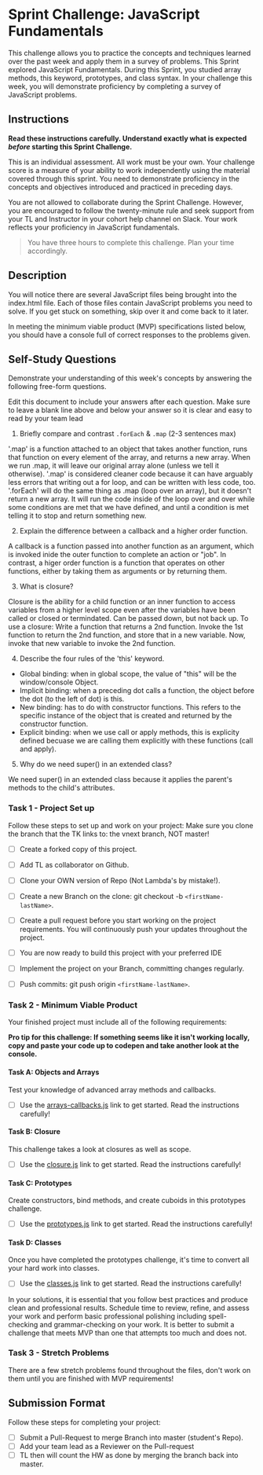 # Sprint Challenge: JavaScript Fundamentals

This challenge allows you to practice the concepts and techniques learned over the past week and apply them in a survey of problems. This Sprint explored JavaScript Fundamentals. During this Sprint, you studied array methods, this keyword, prototypes, and class syntax. In your challenge this week, you will demonstrate proficiency by completing a survey of JavaScript problems.

## Instructions

**Read these instructions carefully. Understand exactly what is expected _before_ starting this Sprint Challenge.**

This is an individual assessment. All work must be your own. Your challenge score is a measure of your ability to work independently using the material covered through this sprint. You need to demonstrate proficiency in the concepts and objectives introduced and practiced in preceding days.

You are not allowed to collaborate during the Sprint Challenge. However, you are encouraged to follow the twenty-minute rule and seek support from your TL and Instructor in your cohort help channel on Slack. Your work reflects your proficiency in JavaScript fundamentals.

> You have three hours to complete this challenge. Plan your time accordingly.

## Description

You will notice there are several JavaScript files being brought into the index.html file.  Each of those files contain JavaScript problems you need to solve.  If you get stuck on something, skip over it and come back to it later.

In meeting the minimum viable product (MVP) specifications listed below, you should have a console full of correct responses to the problems given.

## Self-Study Questions

Demonstrate your understanding of this week's concepts by answering the following free-form questions.

Edit this document to include your answers after each question. Make sure to leave a blank line above and below your answer so it is clear and easy to read by your team lead

1. Briefly compare and contrast `.forEach` & `.map` (2-3 sentences max)

'.map' is a function attached to an object that takes another function, runs that function on every element of the array, and returns a new array. When we run .map, it will leave our original array alone (unless we tell it otherwise).
'.map' is considered cleaner code because it can have arguably less errors that writing out a for loop, and can be written with less code, too.
'.forEach' will do the same thing as .map (loop over an array), but it doesn't return a new array. It will run the code inside of the loop over and over while some conditions are met that we have defined, and until a condition is met telling it to stop and return something new.

2. Explain the difference between a callback and a higher order function.

A callback is a function passed into another function as an argument, which is invoked inide the outer function to complete an action or "job". 
In contrast, a higer order function is a function that operates on other functions, either by taking them as arguments or by returning them.

3. What is closure?

Closure is the ability for a child function or an inner function to access variables from a higher level scope even after the variables have been called or closed or termindated. Can be passed down, but not back up.
To use a closure: Write a function that returns a 2nd function. Invoke the 1st function to return the 2nd function, and store that in a new variable. Now, invoke that new variable to invoke the 2nd function.

4. Describe the four rules of the 'this' keyword.

- Global binding: when in global scope, the value of "this" will be the window/console Object.
- Implicit binding: when a preceding dot calls a function, the object before the dot (to the left of dot) is this.
- New binding: has to do with constructor functions. This refers to the specific instance of the object that is created and returned by the constructor function.
- Explicit binding: when we use call or apply methods, this is explicity defined becuase we are calling them explicitly with these functions (call and apply).

5. Why do we need super() in an extended class?

We need super() in an extended class because it applies the parent's methods to the child's attributes. 

### Task 1 - Project Set up

Follow these steps to set up and work on your project:
Make sure you clone the branch that the TK links to: the vnext branch, NOT master!

- [ ] Create a forked copy of this project.
- [ ] Add TL as collaborator on Github.
- [ ] Clone your OWN version of Repo (Not Lambda's by mistake!).
- [ ] Create a new Branch on the clone: git checkout -b `<firstName-lastName>`.
- [ ] Create a pull request before you start working on the project requirements.  You will continuously push your updates throughout the project.
- [ ] You are now ready to build this project with your preferred IDE
- [ ] Implement the project on your Branch, committing changes regularly.
- [ ] Push commits: git push origin `<firstName-lastName>`.



### Task 2 - Minimum Viable Product

Your finished project must include all of the following requirements:

**Pro tip for this challenge: If something seems like it isn't working locally, copy and paste your code up to codepen and take another look at the console.**

#### Task A: Objects and Arrays

Test your knowledge of advanced array methods and callbacks.
* [ ] Use the [arrays-callbacks.js](challenges/arrays-callbacks.js) link to get started.  Read the instructions carefully!

#### Task B: Closure

This challenge takes a look at closures as well as scope. 
* [ ] Use the [closure.js](challenges/closure.js) link to get started. Read the instructions carefully!

#### Task C: Prototypes

Create constructors, bind methods, and create cuboids in this prototypes challenge.
* [ ] Use the [prototypes.js](challenges/prototypes.js) link to get started. Read the instructions carefully!

#### Task D: Classes

Once you have completed the prototypes challenge, it's time to convert all your hard work into classes.
* [ ] Use the [classes.js](challenges/classes.js) link to get started. Read the instructions carefully!

In your solutions, it is essential that you follow best practices and produce clean and professional results. Schedule time to review, refine, and assess your work and perform basic professional polishing including spell-checking and grammar-checking on your work. It is better to submit a challenge that meets MVP than one that attempts too much and does not.

### Task 3 - Stretch Problems

There are a few stretch problems found throughout the files, don't work on them until you are finished with MVP requirements!

## Submission Format

Follow these steps for completing your project:

- [ ] Submit a Pull-Request to merge <firstName-lastName> Branch into master (student's  Repo).
- [ ] Add your team lead as a Reviewer on the Pull-request
- [ ] TL then will count the HW as done by  merging the branch back into master.
